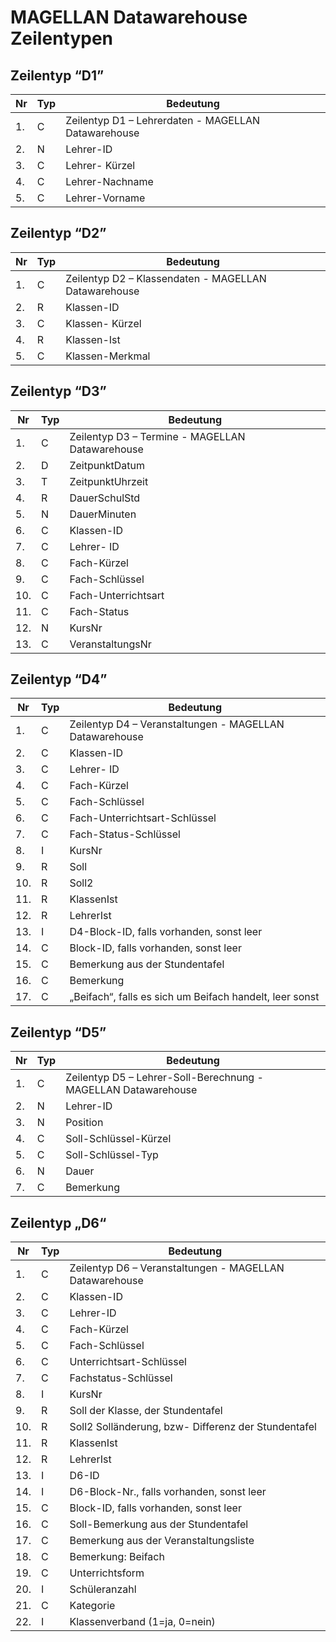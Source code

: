 # MAGELLAN Datawarehouse Zeilentypen

## Zeilentyp “D1”

| Nr  | Typ | Bedeutung                                           |
| --- | --- | --------------------------------------------------- |
| 1.  | C   | Zeilentyp D1 – Lehrerdaten - MAGELLAN Datawarehouse |
| 2.  | N   | Lehrer-ID                                           |
| 3.  | C   | Lehrer- Kürzel                                      |
| 4.  | C   | Lehrer-Nachname                                     |
| 5.  | C   | Lehrer-Vorname                                      |

## Zeilentyp “D2”

| Nr  | Typ | Bedeutung                                            |
| --- | --- | ---------------------------------------------------- |
| 1.  | C   | Zeilentyp D2 – Klassendaten - MAGELLAN Datawarehouse |
| 2.  | R   | Klassen-ID                                           |
| 3.  | C   | Klassen- Kürzel                                      |
| 4.  | R   | Klassen-Ist                                          |
| 5.  | C   | Klassen-Merkmal                                      |

## Zeilentyp “D3”

| Nr  | Typ | Bedeutung                                       |
| --- | --- | ----------------------------------------------- |
| 1.  | C   | Zeilentyp D3 – Termine - MAGELLAN Datawarehouse |
| 2.  | D   | ZeitpunktDatum                                  |
| 3.  | T   | ZeitpunktUhrzeit                                |
| 4.  | R   | DauerSchulStd                                   |
| 5.  | N   | DauerMinuten                                    |
| 6.  | C   | Klassen-ID                                      |
| 7.  | C   | Lehrer- ID                                      |
| 8.  | C   | Fach-Kürzel                                     |
| 9.  | C   | Fach-Schlüssel                                  |
| 10. | C   | Fach-Unterrichtsart                             |
| 11. | C   | Fach-Status                                     |
| 12. | N   | KursNr                                          |
| 13. | C   | VeranstaltungsNr                                |

## Zeilentyp “D4”

| Nr  | Typ | Bedeutung                                               |
| --- | --- | ------------------------------------------------------- |
| 1.  | C   | Zeilentyp D4 – Veranstaltungen - MAGELLAN Datawarehouse |
| 2.  | C   | Klassen-ID                                              |
| 3.  | C   | Lehrer- ID                                              |
| 4.  | C   | Fach-Kürzel                                             |
| 5.  | C   | Fach-Schlüssel                                          |
| 6.  | C   | Fach-Unterrichtsart-Schlüssel                           |
| 7.  | C   | Fach-Status-Schlüssel                                   |
| 8.  | I   | KursNr                                                  |
| 9.  | R   | Soll                                                    |
| 10. | R   | Soll2                                                   |
| 11. | R   | KlassenIst                                              |
| 12. | R   | LehrerIst                                               |
| 13. | I   | D4-Block-ID, falls vorhanden, sonst leer                |
| 14. | C   | Block-ID, falls vorhanden, sonst leer                   |
| 15. | C   | Bemerkung aus der Stundentafel                          |
| 16. | C   | Bemerkung                                               |
| 17. | C   | „Beifach“, falls es sich um Beifach handelt, leer sonst |

## Zeilentyp “D5”

| Nr  | Typ | Bedeutung                                                      |
| --- | --- | -------------------------------------------------------------- |
| 1.  | C   | Zeilentyp D5 – Lehrer-Soll-Berechnung - MAGELLAN Datawarehouse |
| 2.  | N   | Lehrer-ID                                                      |
| 3.  | N   | Position                                                       |
| 4.  | C   | Soll-Schlüssel-Kürzel                                          |
| 5.  | C   | Soll-Schlüssel-Typ                                             |
| 6.  | N   | Dauer                                                          |
| 7.  | C   | Bemerkung                                                      |

## Zeilentyp „D6“

| Nr  | Typ | Bedeutung                                               |
| --- | --- | ------------------------------------------------------- |
| 1.  | C   | Zeilentyp D6 – Veranstaltungen - MAGELLAN Datawarehouse |
| 2.  | C   | Klassen-ID                                              |
| 3.  | C   | Lehrer-ID                                               |
| 4.  | C   | Fach-Kürzel                                             |
| 5.  | C   | Fach-Schlüssel                                          |
| 6.  | C   | Unterrichtsart-Schlüssel                                |
| 7.  | C   | Fachstatus-Schlüssel                                    |
| 8.  | I   | KursNr                                                  |
| 9.  | R   | Soll der Klasse, der Stundentafel                       |
| 10. | R   | Soll2 Solländerung, bzw- Differenz der Stundentafel     |
| 11. | R   | KlassenIst                                              |
| 12. | R   | LehrerIst                                               |
| 13. | I   | D6-ID                                                   |
| 14. | I   | D6-Block-Nr., falls vorhanden, sonst leer               |
| 15. | C   | Block-ID, falls vorhanden, sonst leer                   |
| 16. | C   | Soll-Bemerkung aus der Stundentafel                     |
| 17. | C   | Bemerkung aus der Veranstaltungsliste                   |
| 18. | C   | Bemerkung: Beifach                                      |
| 19. | C   | Unterrichtsform                                         |
| 20. | I   | Schüleranzahl                                           |
| 21. | C   | Kategorie                                               |
| 22. | I   | Klassenverband (1=ja, 0=nein)                           |